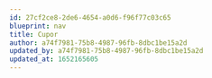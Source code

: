 ```yaml
---
id: 27cf2ce8-2de6-4654-a0d6-f96f77c03c65
blueprint: nav
title: Cupor
author: a74f7981-75b8-4987-96fb-8dbc1be15a2d
updated_by: a74f7981-75b8-4987-96fb-8dbc1be15a2d
updated_at: 1652165605
---
```

